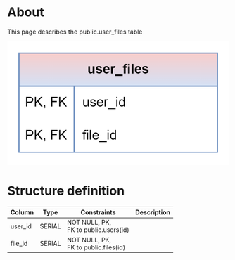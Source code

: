 # About  

This page describes the public.user_files table  

![Alt text](user_files.png)

# Structure definition  

| Column | Type | Constraints | Description |
| - | - | - | - |
| user_id | SERIAL | NOT NULL, PK,<br/> FK to public.users(id) |
| file_id | SERIAL | NOT NULL, PK,<br/> FK to public.files(id) |